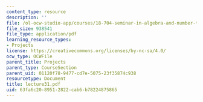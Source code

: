 ```yaml
---
content_type: resource
description: ''
file: /ol-ocw-studio-app/courses/18-704-seminar-in-algebra-and-number-theory-rational-points-on-elliptic-curves-fall-2004/63fa6c2089512822cab6b78224875865_lecture31.pdf
file_size: 938541
file_type: application/pdf
learning_resource_types:
- Projects
license: https://creativecommons.org/licenses/by-nc-sa/4.0/
ocw_type: OCWFile
parent_title: Projects
parent_type: CourseSection
parent_uid: 01120f78-9477-cd7e-5075-23f35874c938
resourcetype: Document
title: lecture31.pdf
uid: 63fa6c20-8951-2822-cab6-b78224875865
---
```

